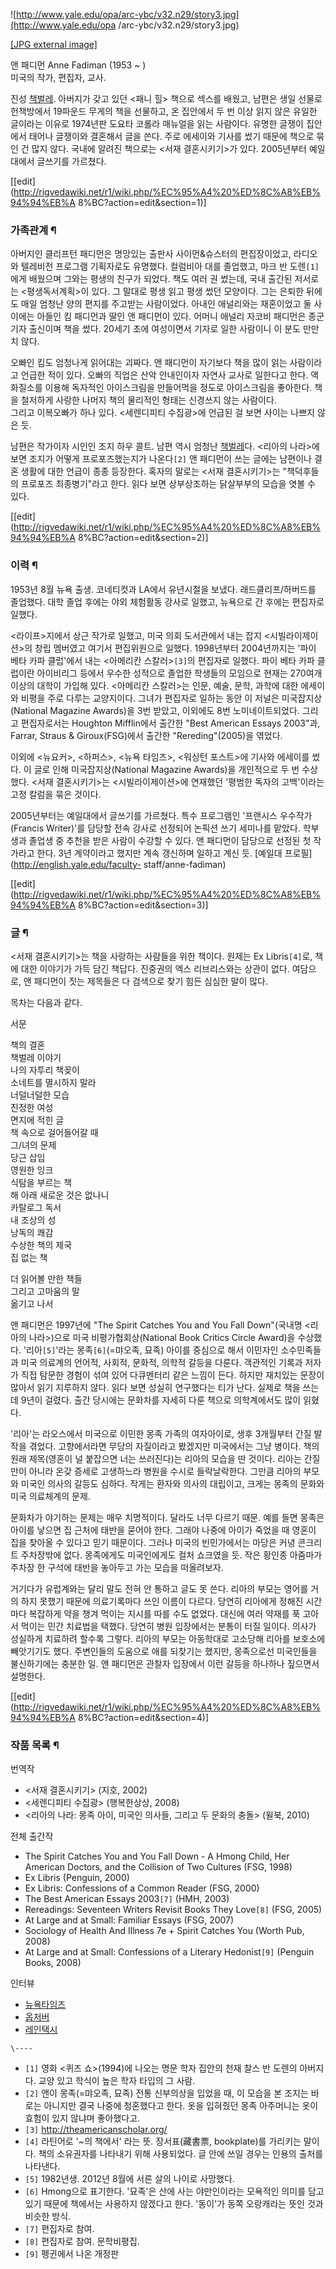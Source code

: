 ![http://www.yale.edu/opa/arc-ybc/v32.n29/story3.jpg](http://www.yale.edu/opa
/arc-ybc/v32.n29/story3.jpg)

[[JPG external image]](http://www.yale.edu/opa/arc-ybc/v32.n29/story3.jpg)

  
앤 패디먼 Anne Fadiman (1953 ~ )  
미국의 작가, 편집자, 교사.

진성 [책벌레](%EC%B1%85%EB%B2%8C%EB%A0%88.md). 아버지가 갖고 있던 <패니 힐> 책으로 섹스를 배웠고,
남편은 생일 선물로 헌책방에서 19파운드 무게의 책을 선물하고, 온 집안에서 두 번 이상 읽지 않은 유일한 글이라는 이유로 1974년판
도요타 코롤라 매뉴얼을 읽는 사람이다. 유명한 글쟁이 집안에서 태어나 글쟁이와 결혼해서 글을 쓴다. 주로 에세이와 기사를 썼기 때문에 책으로
묶인 건 많지 않다. 국내에 알려진 책으로는 <서재 결혼시키기>가 있다. 2005년부터 예일대에서 글쓰기를 가르쳤다.

[[edit](http://rigvedawiki.net/r1/wiki.php/%EC%95%A4%20%ED%8C%A8%EB%94%94%EB%A
8%BC?action=edit&section=1)]

### 가족관계 ¶

  

아버지인 클리프턴 패디먼은 명망있는 출판사 사이먼&슈스터의 편집장이었고, 라디오와 텔레비전 프로그램 기획자로도 유명했다. 컬럼비아 대를
졸업했고, 마크 반 도렌`[1]`에게 배웠으며 그와는 평생의 친구가 되었다. 책도 여러 권 썼는데, 국내 출간된 저서로는 <평생독서계획>이
있다. 그 말대로 평생 읽고 평생 썼던 모양이다. 그는 은퇴한 뒤에도 매일 엄청난 양의 편지를 주고받는 사람이었다. 아내인 애널리와는
재혼이었고 둘 사이에는 아들인 킴 패디먼과 딸인 앤 패디먼이 있다. 어머니 애널리 자코비 패디먼은 종군기자 출신이며 책을 썼다. 20세기
초에 여성이면서 기자로 일한 사람이니 이 분도 만만치 않다.

  

오빠인 킴도 엄청나게 읽어대는 괴짜다. 앤 패디먼이 자기보다 책을 많이 읽는 사람이라고 언급한 적이 있다. 오빠의 직업은 산악 안내인이자
자연사 교사로 일한다고 한다. 액화질소를 이용해 독자적인 아이스크림을 만들어먹을 정도로 아이스크림을 좋아한다. 책을 철저하게 사랑한 나머지
책의 물리적인 형태는 신경쓰지 않는 사람이다.  
그리고 이복오빠가 하나 있다. <세렌디피티 수집광>에 언급된 걸 보면 사이는 나쁘지 않은 듯.

  

남편은 작가이자 시인인 조지 하우 콜트. 남편 역시 엄청난 [책벌레](%EC%B1%85%EB%B2%8C%EB%A0%88.md)다.
<리아의 나라>에 보면 조지가 어떻게 프로포즈했는지가 나온다`[2]` 앤 패디먼이 쓰는 글에는 남편이나 결혼 생활에 대한 언급이 종종
등장한다. 혹자의 말로는 <서재 결혼시키기>는 "책덕후들의 프로포즈 최종병기"라고 한다. 읽다 보면 상부상조하는 닭살부부의 모습을 엿볼 수
있다.

  
  

[[edit](http://rigvedawiki.net/r1/wiki.php/%EC%95%A4%20%ED%8C%A8%EB%94%94%EB%A
8%BC?action=edit&section=2)]

### 이력 ¶

  

1953년 8월 뉴욕 출생. 코네티컷과 LA에서 유년시절을 보냈다. 래드클리프/하버드를 졸업했다. 대학 졸업 후에는 야외 체험활동 강사로
일했고, 뉴욕으로 간 후에는 편집자로 일했다.

  

<라이프>지에서 상근 작가로 일했고, 미국 의회 도서관에서 내는 잡지 <시빌라이제이션>의 창립 멤버였고 여기서 편집위원으로 일했다.
1998년부터 2004년까지는 '파이 베타 카파 클럽'에서 내는 <아메리칸 스칼러>`[3]`의 편집자로 일했다. 파이 베타 카파 클럽이란
아이비리그 등에서 우수한 성적으로 졸업한 학생들의 모임으로 현재는 270여개 이상의 대학이 가입해 있다. <아메리칸 스칼러>는 인문, 예술,
문학, 과학에 대한 에세이와 비평을 주로 다루는 교양지이다. 그녀가 편집자로 일하는 동안 이 저널은 미국잡지상(National
Magazine Awards)을 3번 받았고, 이외에도 8번 노미네이트되었다. 그리고 편집자로서는 Houghton Mifflin에서 출간한
"Best American Essays 2003"과, Farrar, Straus & Giroux(FSG)에서 출간한
"Rereding"(2005)을 엮었다.

  

이외에 <뉴요커>, <하퍼스>, <뉴욕 타임즈>, <워싱턴 포스트>에 기사와 에세이를 썼다. 이 글로 인해 미국잡지상(National
Magazine Awards)을 개인적으로 두 번 수상했다. <서재 결혼시키기>는 <시빌라이제이션>에 연재했던 '평범한 독자의 고백'이라는
고정 칼럼을 묶은 것이다.

  

2005년부터는 예일대에서 글쓰기를 가르쳤다. 특수 프로그램인 '프랜시스 우수작가(Francis Writer)'를 담당할 전속 강사로
선정되어 논픽션 쓰기 세미나를 맡았다. 학부생과 졸업생 중 추천을 받은 사람이 수강할 수 있다. 앤 패디먼이 담당으로 선정된 첫 작가라고
한다. 3년 계약이라고 했지만 계속 갱신하며 일하고 계신 듯. [예일대 프로필](http://english.yale.edu/faculty-
staff/anne-fadiman)

  
  
  

[[edit](http://rigvedawiki.net/r1/wiki.php/%EC%95%A4%20%ED%8C%A8%EB%94%94%EB%A
8%BC?action=edit&section=3)]

### 글 ¶

  

<서재 결혼시키기>는 책을 사랑하는 사람들을 위한 책이다. 원제는 Ex Libris`[4]`로, 책에 대한 이야기가 가득 담긴 책답다.
진중권의 엑스 리브리스와는 상관이 없다. 여담으로, 앤 패디먼이 짓는 제목들은 다 검색으로 찾기 힘든 심심한 말이 많다.

  

목차는 다음과 같다.

  
  

서문

  

책의 결혼  
책벌레 이야기  
나의 자투리 책꽂이  
소네트를 멸시하지 말라  
너덜너덜한 모습  
진정한 여성  
면지에 적힌 글  
책 속으로 걸어들어갈 때  
그/녀의 문제  
당근 삽입  
영원한 잉크  
식탐을 부르는 책  
해 아래 새로운 것은 없나니  
카탈로그 독서  
내 조상의 성  
낭독의 쾌감  
수상한 책의 제국  
집 없는 책

  

더 읽어볼 만한 책들  
그리고 고마움의 말  
옮기고 나서

  
  

앤 패디먼은 1997년에 "The Spirit Catches You and You Fall Down"(국내명 <리아의 나라>)으로 미국
비평가협회상(National Book Critics Circle Award)을 수상했다. '리아`[5]`'라는 몽족`[6]`(=먀오족,
묘족) 아이를 중심으로 해서 이민자인 소수민족들과 미국 의료계의 언어적, 사회적, 문화적, 의학적 갈등을 다룬다. 객관적인 기록과 저자가
직접 탐문한 경험이 섞여 있어 다큐멘터리 같은 느낌이 든다. 하지만 재치있는 문장이 많아서 읽기 지루하지 않다. 읽다 보면 성실히 연구했다는
티가 난다. 실제로 책을 쓰는 데 9년이 걸렸다. 출간 당시에는 문화차를 자세히 다룬 책으로 의학계에서도 많이 읽혔다.

  

'리아'는 라오스에서 미국으로 이민한 몽족 가족의 여자아이로, 생후 3개월부터 간질 발작을 겪었다. 고향에서라면 무당의 자질이라고 봤겠지만
미국에서는 그냥 병이다. 책의 원래 제목(영혼이 널 붙잡으면 너는 쓰러진다)는 리아의 모습을 딴 것이다. 리아는 간질만이 아니라 온갖 증세로
고생하느라 병원을 수시로 들락날락한다. 그만큼 리아의 부모와 미국인 의사의 갈등도 심하다. 작게는 환자와 의사의 대립이고, 크게는 몽족의
문화와 미국 의료체계의 문제.

  

문화차가 야기하는 문제는 매우 치명적이다. 달라도 너무 다르기 때문. 예를 들면 몽족은 아이를 낳으면 집 근처에 태반을 묻어야 한다. 그래야
나중에 아이가 죽었을 때 영혼이 집을 찾아올 수 있다고 믿기 때문이다. 그러나 미국의 빈민가에서는 마당은 커녕 콘크리트 주차장밖에 없다.
몽족에게도 미국인에게도 컬처 쇼크였을 듯. 작은 황인종 아줌마가 주차장 한 구석에 태반을 놓아두고 가는 모습을 떠올려보자.

  

거기다가 유럽계와는 달리 말도 전혀 안 통하고 글도 못 쓴다. 리아의 부모는 영어를 거의 하지 못했기 때문에 의료기록마다 쓰인 이름이
다르다. 당연히 리아에게 정해진 시간마다 복잡하게 약을 챙겨 먹이는 지시를 따를 수도 없었다. 대신에 여러 약재를 푹 고아서 먹이는 민간
치료법을 택했다. 당연히 병원 입장에서는 분통이 터질 일이다. 의사가 성실하게 치료하려 할수록 그렇다. 리아의 부모는 아동학대로 고소당해
리아를 보호소에 빼앗기기도 했다. 주변인들의 도움으로 애를 되찾기는 했지만, 몽족으로선 미국인들을 불신하기에는 충분한 일. 앤 패디먼은
관찰자 입장에서 이런 갈등을 하나하나 짚으면서 설명한다.

[[edit](http://rigvedawiki.net/r1/wiki.php/%EC%95%A4%20%ED%8C%A8%EB%94%94%EB%A
8%BC?action=edit&section=4)]

### 작품 목록 ¶

  

번역작  

  * <서재 결혼시키기> (지호, 2002)
  * <세렌디피티 수집광> (행복한상상, 2008)
  * <리아의 나라: 몽족 아이, 미국인 의사들, 그리고 두 문화의 충돌> (윌북, 2010)  

전체 출간작  

  * The Spirit Catches You and You Fall Down - A Hmong Child, Her American Doctors, and the Collision of Two Cultures (FSG, 1998)
  * Ex Libris (Penguin, 2000)
  * Ex Libris: Confessions of a Common Reader (FSG, 2000)
  * The Best American Essays 2003`[7]` (HMH, 2003)
  * Rereadings: Seventeen Writers Revisit Books They Love`[8]` (FSG, 2005)
  * At Large and at Small: Familiar Essays (FSG, 2007)
  * Sociology of Health And Illness 7e + Spirit Catches You (Worth Pub, 2008)
  * At Large and at Small: Confessions of a Literary Hedonist`[9]` (Penguin Books, 2008)  

인터뷰  

  * [뉴욕타임즈](http://www.nytimes.com/2004/03/30/arts/literary-journal-s-editor-to-leave-in-budget-dispute.html)
  * [옵저버](http://www.theguardian.com/books/2007/nov/25/culture.features)
  * [레인택시](http://www.raintaxi.com/online/2008winter/fadiman.shtml)

`\----`

  * `[1]` 영화 <퀴즈 쇼>(1994)에 나오는 명문 학자 집안의 천재 찰스 반 도렌의 아버지다. 교양 있고 학식이 높은 학자 타입의 그 사람.
  * `[2]` 앤이 몽족(=먀오족, 묘족) 전통 신부의상을 입었을 때, 이 모습을 본 조지는 바로는 아니지만 결국 나중에 청혼했다고 한다. 옷을 입혀줬던 몽족 아주머니는 옷이 효험이 있지 않냐며 좋아했다고.
  * `[3]` <http://theamericanscholar.org/>
  * `[4]` 라틴어로 '~의 책에서' 라는 뜻. 장서표(藏書票, bookplate)를 가리키는 말이다. 책의 소유권자를 나타내기 위해 사용되었다. 글 안에 쓰일 경우는 인용의 출처를 나타낸다.
  * `[5]` 1982년생. 2012년 8월에 서른 살의 나이로 사망했다.
  * `[6]` Hmong으로 표기한다. '묘족'은 산에 사는 야만인이라는 모욕적인 의미를 담고 있기 때문에 책에서는 사용하지 않겠다고 한다. '동이'가 동쪽 오랑캐라는 뜻인 것과 비슷한 방식.
  * `[7]` 편집자로 참여.
  * `[8]` 편집자로 참여. 문학비평집.
  * `[9]` 펭귄에서 나온 개정판

